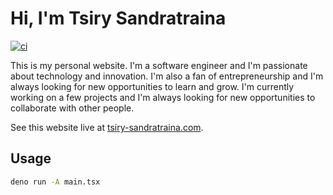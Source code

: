 # Hi, I'm Tsiry Sandratraina

[![ci](https://github.com/tsirysndr/me/actions/workflows/deploy.yml/badge.svg)](https://github.com/tsirysndr/me/actions/workflows/deploy.yml)

This is my personal website. I'm a software engineer and I'm passionate about technology and innovation. I'm also a fan of entrepreneurship and I'm always looking for new opportunities to learn and grow. I'm currently working on a few projects and I'm always looking for new opportunities to collaborate with other people.

See this website live at [tsiry-sandratraina.com](https://tsiry-sandratraina.com).

## Usage

```bash
deno run -A main.tsx
```
